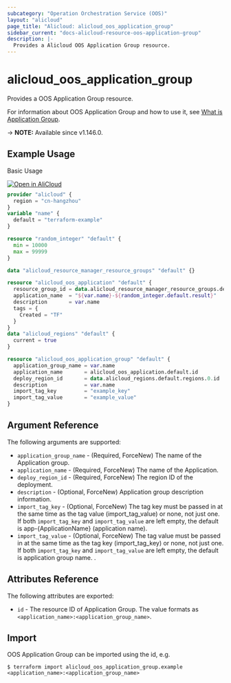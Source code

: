 ```yaml
---
subcategory: "Operation Orchestration Service (OOS)"
layout: "alicloud"
page_title: "Alicloud: alicloud_oos_application_group"
sidebar_current: "docs-alicloud-resource-oos-application-group"
description: |-
  Provides a Alicloud OOS Application Group resource.
---
```


# alicloud_oos_application_group

Provides a OOS Application Group resource.

For information about OOS Application Group and how to use it, see [What is Application Group](https://www.alibabacloud.com/help/en/operation-orchestration-service/latest/api-oos-2019-06-01-createapplicationgroup).

-> **NOTE:** Available since v1.146.0.

## Example Usage

Basic Usage

<div style="display: block;margin-bottom: 40px;"><div class="oics-button" style="float: right;position: absolute;margin-bottom: 10px;">
  <a href="https://api.aliyun.com/terraform?resource=alicloud_oos_application_group&exampleId=81fd02c9-75a4-9cf3-ff63-671f74e22682543633d7&activeTab=example&spm=docs.r.oos_application_group.0.81fd02c975&intl_lang=EN_US" target="_blank">
    <img alt="Open in AliCloud" src="https://img.alicdn.com/imgextra/i1/O1CN01hjjqXv1uYUlY56FyX_!!6000000006049-55-tps-254-36.svg" style="max-height: 44px; max-width: 100%;">
  </a>
</div></div>

```terraform
provider "alicloud" {
  region = "cn-hangzhou"
}
variable "name" {
  default = "terraform-example"
}

resource "random_integer" "default" {
  min = 10000
  max = 99999
}

data "alicloud_resource_manager_resource_groups" "default" {}

resource "alicloud_oos_application" "default" {
  resource_group_id = data.alicloud_resource_manager_resource_groups.default.groups.0.id
  application_name  = "${var.name}-${random_integer.default.result}"
  description       = var.name
  tags = {
    Created = "TF"
  }
}
data "alicloud_regions" "default" {
  current = true
}

resource "alicloud_oos_application_group" "default" {
  application_group_name = var.name
  application_name       = alicloud_oos_application.default.id
  deploy_region_id       = data.alicloud_regions.default.regions.0.id
  description            = var.name
  import_tag_key         = "example_key"
  import_tag_value       = "example_value"
}
```

## Argument Reference

The following arguments are supported:

* `application_group_name` - (Required, ForceNew) The name of the Application group.
* `application_name` - (Required, ForceNew) The name of the Application.
* `deploy_region_id` - (Required, ForceNew) The region ID of the deployment.
* `description` - (Optional, ForceNew) Application group description information.
* `import_tag_key` - (Optional, ForceNew) The tag key must be passed in at the same time as the tag value (import_tag_value) or none, not just one. If both `import_tag_key` and `import_tag_value` are left empty, the default is app-{ApplicationName} (application name).
* `import_tag_value` - (Optional, ForceNew) The tag value must be passed in at the same time as the tag key (import_tag_key) or none, not just one. If both `import_tag_key` and `import_tag_value` are left empty, the default is application group name.
.

## Attributes Reference

The following attributes are exported:

* `id` - The resource ID of Application Group. The value formats as `<application_name>:<application_group_name>`.

## Import

OOS Application Group can be imported using the id, e.g.

```shell
$ terraform import alicloud_oos_application_group.example <application_name>:<application_group_name>
```
